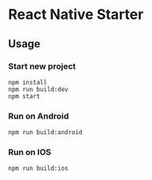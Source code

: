 # React Native Starter

## Usage

### Start new project
```
npm install
npm run build:dev
npm start
```

### Run on Android
```
npm run build:android
```

### Run on IOS
```
npm run build:ios
```